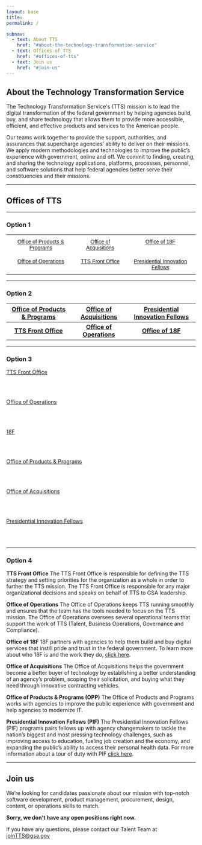 ```yaml
---
layout: base
title:
permalink: /

subnav:
  - text: About TTS
    href: "#about-the-technology-transformation-service"
  - text: Offices of TTS
    href: "#offices-of-tts"
  - text: Join us
    href: "#join-us"
---
```


## About the Technology Transformation Service

The Technology Transformation Service's (TTS) mission is to lead the digital transformation of the federal government by helping agencies build, buy, and share technology that allows them to provide more accessible, efficient, and effective products and services to the American people.

Our teams work together to provide the support, authorities, and assurances that supercharge agencies’ ability to deliver on their missions. We apply modern methodologies and technologies to improve the public’s experience with government, online and off. We commit to finding, creating, and sharing the technology applications, platforms, processes, personnel, and software solutions that help federal agencies better serve their constituencies and their missions.

-----

## Offices of TTS

-----

### Option 1

<style type="text/css">
.tg  {border-collapse:collapse;border-spacing:0;border:none;}
.tg td{font-family:Arial, sans-serif;font-size:14px;padding:10px 5px;border-style:solid;border-width:0px;overflow:hidden;word-break:normal;}
.tg th{font-family:Arial, sans-serif;font-size:14px;font-weight:normal;padding:10px 5px;border-style:solid;border-width:0px;overflow:hidden;word-break:normal;}
.tg .tg-baqh{text-align:center;vertical-align:top}
</style>
<table class="tg">
  <tr>
    <th class="tg-baqh"><a class="usa-button usa-button-secondary" href="https://join.tts.gsa.gov/tts-offices/#office-of-products-and-programs">Office of Products & Programs</a></th>
    <th class="tg-baqh"><a class="usa-button usa-button-secondary" href="https://join.tts.gsa.gov/tts-offices/#office-of-acquisitions">Office of Acquisitions</a></th>
    <th class="tg-baqh"><a class="usa-button usa-button-secondary" href="https://join.tts.gsa.gov/tts-offices/#18F">Office of 18F</a></th>
  </tr>
  <tr>
    <td class="tg-baqh"><a class="usa-button usa-button-secondary" href="https://join.tts.gsa.gov/tts-offices/#office-of-operations">Office of Operations</a></td>
    <td class="tg-baqh"><a class="usa-button usa-button-secondary" href="https://join.tts.gsa.gov/tts-offices/#tts-front-office">TTS Front Office</a></td>
    <td class="tg-baqh"><a class="usa-button usa-button-secondary" href="https://join.tts.gsa.gov/tts-offices/#presidential-innovation-fellows">Presidential Innovation Fellows</a></td>
  </tr>
</table>

-----

### Option 2

| <a class="usa-button usa-button-secondary" href="https://join.tts.gsa.gov/tts-offices/#office-of-products-and-programs">Office of Products & Programs</a>  | <a class="usa-button usa-button-secondary" href="https://join.tts.gsa.gov/tts-offices/#office-of-acquisitions">Office of Acquisitions</a>  | <a class="usa-button usa-button-secondary" href="https://join.tts.gsa.gov/tts-offices/#presidential-innovation-fellows">Presidential Innovation Fellows</a>  |
|:-:|:-:|:-:|
| **<a class="usa-button usa-button-secondary" href="https://join.tts.gsa.gov/tts-offices/#tts-front-office">TTS Front Office</a>** | **<a class="usa-button usa-button-secondary" href="https://join.tts.gsa.gov/tts-offices/#office-of-operations">Office of Operations</a>**  |  **<a class="usa-button usa-button-secondary" href="https://join.tts.gsa.gov/tts-offices/#18F">Office of 18F</a>** |

-----

### Option 3

<section class="usa-grid-full">
  <a class="usa-button usa-button-secondary" href="https://join.tts.gsa.gov/tts-offices/#tts-front-office">TTS Front Office</a>
</section>
<div class="paragraph"><p><br>
<br></p></div>

<section class="usa-grid-full">
  <a class="usa-button usa-button-secondary" href="https://join.tts.gsa.gov/tts-offices/#office-of-operations">Office of Operations</a>
</section>
<div class="paragraph"><p><br>
<br></p></div>

<section class="usa-grid-full">
  <a class="usa-button usa-button-secondary" href="https://join.tts.gsa.gov/tts-offices/#18F">18F</a>
</section>
<div class="paragraph"><p><br>
<br></p></div>

<section class="usa-grid-full">
  <a class="usa-button usa-button-secondary" href="https://join.tts.gsa.gov/tts-offices/#office-of-products-and-programs">Office of Products & Programs</a>
</section>
<div class="paragraph"><p><br>
<br></p></div>

<section class="usa-grid-full">
  <a class="usa-button usa-button-secondary" href="https://join.tts.gsa.gov/tts-offices/#office-of-acquisitions">Office of Acquisitions</a>
</section>
<div class="paragraph"><p><br>
<br></p></div>

<section class="usa-grid-full">
  <a class="usa-button usa-button-secondary" href="https://join.tts.gsa.gov/tts-offices/#presidential-innovation-fellows">Presidential Innovation Fellows</a>
</section>
<div class="paragraph"><p><br>
<br></p></div>

-----

### Option 4

**TTS Front Office**
The TTS Front Office is responsible for defining the TTS strategy and setting priorities for the organization as a whole in order to further the TTS mission. The TTS Front Office is responsible for any major organizational decisions and speaks on behalf of TTS to GSA leadership.

**Office of Operations**
The Office of Operations keeps TTS running smoothly and ensures that the team has the tools needed to focus on the TTS mission. The Office of Operations oversees several operational teams that support the work of TTS (Talent, Business Operations, Governance and Compliance).

**Office of 18F**
18F partners with agencies to help them build and buy digital services that instill pride and trust in the federal government. To learn more about who 18F is and the work they do, [click here](https://18f.gsa.gov/about/).

**Office of Acquisitions**
The Office of Acquisitions helps the government become a better buyer of technology by establishing a better understanding of an agency’s problem, scoping their solicitation, and buying what they need through innovative contracting vehicles.

**Office of Products & Programs (OPP)**
The Office of Products and Programs works with agencies to improve the public experience with government and help agencies to modernize IT.

**Presidential Innovation Fellows (PIF)**
The Presidential Innovation Fellows (PIF) programs pairs fellows up with agency changemakers to tackle the nation’s biggest and most pressing technology challenges, such as improving access to education, fueling job creation and the economy, and expanding the public’s ability to access their personal health data. For more information about a tour of duty with PIF [click here](https://presidentialinnovationfellows.gov/).

-----

## Join us

We’re looking for candidates passionate about our mission with top-notch software development, product management, procurement, design, content, or operations skills to match.

**Sorry, we don't have any open positions right now.**

If you have any questions, please contact our Talent Team at joinTTS@gsa.gov
